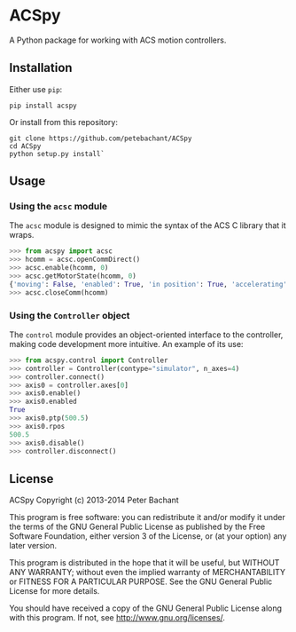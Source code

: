 ACSpy
=====

A Python package for working with ACS motion controllers.

Installation
------------

Either use `pip`:

    pip install acspy

Or install from this repository:

    git clone https://github.com/petebachant/ACSpy
    cd ACSpy
    python setup.py install`

Usage
-----
### Using the `acsc` module
The `acsc` module is designed to mimic the syntax of the ACS C library that it wraps. 

```python
>>> from acspy import acsc
>>> hcomm = acsc.openCommDirect()
>>> acsc.enable(hcomm, 0)
>>> acsc.getMotorState(hcomm, 0)
{'moving': False, 'enabled': True, 'in position': True, 'accelerating': False}
>>> acsc.closeComm(hcomm)
```

### Using the `Controller` object
The `control` module provides an object-oriented interface to the controller, making
code development more intuitive. 
An example of its use:

```python
>>> from acspy.control import Controller
>>> controller = Controller(contype="simulator", n_axes=4)
>>> controller.connect()
>>> axis0 = controller.axes[0]
>>> axis0.enable()
>>> axis0.enabled
True
>>> axis0.ptp(500.5)
>>> axis0.rpos
500.5
>>> axis0.disable()
>>> controller.disconnect()
```

License
-------

ACSpy Copyright (c) 2013-2014 Peter Bachant

This program is free software: you can redistribute it and/or modify
it under the terms of the GNU General Public License as published by
the Free Software Foundation, either version 3 of the License, or
(at your option) any later version.

This program is distributed in the hope that it will be useful,
but WITHOUT ANY WARRANTY; without even the implied warranty of
MERCHANTABILITY or FITNESS FOR A PARTICULAR PURPOSE.  See the
GNU General Public License for more details.

You should have received a copy of the GNU General Public License
along with this program.  If not, see <http://www.gnu.org/licenses/>.
